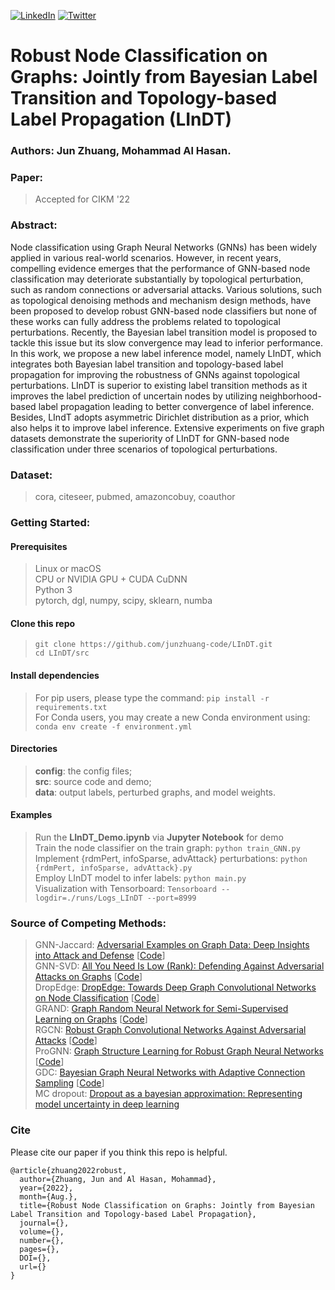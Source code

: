 [![LinkedIn](https://img.shields.io/badge/-LinkedIn-black.svg?style=flat-square&logo=linkedin&colorB=555)](https://www.linkedin.com/in/jun-zhuang-74800957/)
[![Twitter](https://img.shields.io/twitter/follow/junzhuang_?style=social&logo=twitter)](https://twitter.com/intent/follow?screen_name=junzhuang_)
# Robust Node Classification on Graphs: Jointly from Bayesian Label Transition and Topology-based Label Propagation (LInDT)

### Authors: Jun Zhuang, Mohammad Al Hasan.

### Paper:
> Accepted for CIKM '22

### Abstract:
> <p align="justify">
Node classification using Graph Neural Networks (GNNs) has been widely applied in various real-world scenarios. However, in recent years, compelling evidence emerges that the performance of GNN-based node classification may deteriorate substantially by topological perturbation, such as random connections or adversarial attacks. Various solutions, such as topological denoising methods and mechanism design methods, have been proposed to develop robust GNN-based node classifiers but none of these works can fully address the problems related to topological perturbations. Recently, the Bayesian label transition model is proposed to tackle this issue but its slow convergence may lead to inferior performance. In this work, we propose a new label inference model, namely LInDT, which integrates both Bayesian label transition and topology-based label propagation for improving the robustness of GNNs against topological perturbations. LInDT is superior to existing label transition methods as it improves the label prediction of uncertain nodes by utilizing neighborhood-based label propagation leading to better convergence of label inference. Besides, LIndT adopts asymmetric Dirichlet distribution as a prior, which also helps it to improve label inference. Extensive experiments on five graph datasets demonstrate the superiority of LInDT for GNN-based node classification under three scenarios of topological perturbations.</p>

### Dataset:
> cora, citeseer, pubmed, amazoncobuy, coauthor

### Getting Started:
#### Prerequisites
> Linux or macOS \
> CPU or NVIDIA GPU + CUDA CuDNN \
> Python 3 \
> pytorch, dgl, numpy, scipy, sklearn, numba

#### Clone this repo
> ```git clone https://github.com/junzhuang-code/LInDT.git``` \
> ```cd LInDT/src```

#### Install dependencies
> For pip users, please type the command: ```pip install -r requirements.txt``` \
> For Conda users, you may create a new Conda environment using: ```conda env create -f environment.yml```

#### Directories
> **config**: the config files; \
> **src**: source code and demo; \
> **data**: output labels, perturbed graphs, and model weights.

#### Examples
> Run the **LInDT_Demo.ipynb** via **Jupyter Notebook** for demo \
> Train the node classifier on the train graph: ```python train_GNN.py``` \
> Implement {rdmPert, infoSparse, advAttack} perturbations: ```python {rdmPert, infoSparse, advAttack}.py``` \
> Employ LInDT model to infer labels: ```python main.py``` \
> Visualization with Tensorboard: ```Tensorboard --logdir=./runs/Logs_LInDT --port=8999```

### Source of Competing Methods:
> GNN-Jaccard: [Adversarial Examples on Graph Data: Deep Insights into Attack and Defense](https://www.ijcai.org/proceedings/2019/0669.pdf) [[Code](https://github.com/DSE-MSU/DeepRobust/blob/master/deeprobust/graph/defense/gcn_preprocess.py)] \
> GNN-SVD: [All You Need Is Low (Rank): Defending Against Adversarial Attacks on Graphs](https://dl.acm.org/doi/pdf/10.1145/3336191.3371789) [[Code](https://github.com/DSE-MSU/DeepRobust/blob/master/deeprobust/graph/defense/gcn_preprocess.py)] \
> DropEdge: [DropEdge: Towards Deep Graph Convolutional Networks on Node Classification](https://openreview.net/pdf?id=Hkx1qkrKPr) [[Code](https://github.com/DropEdge/DropEdge)] \
> GRAND: [Graph Random Neural Network for Semi-Supervised Learning on Graphs](https://arxiv.org/pdf/2005.11079.pdf) [[Code](https://github.com/THUDM/GRAND)] \
> RGCN: [Robust Graph Convolutional Networks Against Adversarial Attacks](https://dl.acm.org/doi/10.1145/3292500.3330851) [[Code](https://github.com/DSE-MSU/DeepRobust/blob/master/deeprobust/graph/defense/r_gcn.py)] \
> ProGNN: [Graph Structure Learning for Robust Graph Neural Networks](https://dl.acm.org/doi/pdf/10.1145/3394486.3403049) [[Code](https://github.com/ChandlerBang/Pro-GNN)] \
> GDC: [Bayesian Graph Neural Networks with Adaptive Connection Sampling](http://proceedings.mlr.press/v119/hasanzadeh20a/hasanzadeh20a.pdf) [[Code](https://github.com/armanihm/GDC)] \
> MC dropout: [Dropout as a bayesian approximation: Representing model uncertainty in deep learning](https://proceedings.mlr.press/v48/gal16.pdf)

### Cite
Please cite our paper if you think this repo is helpful.
```
@article{zhuang2022robust,
  author={Zhuang, Jun and Al Hasan, Mohammad},
  year={2022},
  month={Aug.},
  title={Robust Node Classification on Graphs: Jointly from Bayesian Label Transition and Topology-based Label Propagation},
  journal={},
  volume={},
  number={},
  pages={},
  DOI={},
  url={}
}
```
